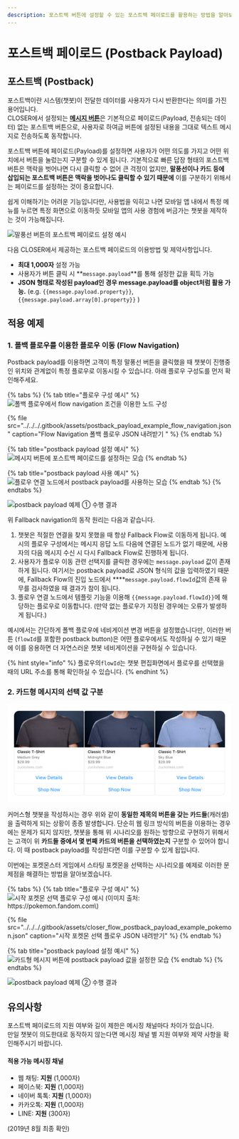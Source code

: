 ```yaml
---
description: 포스트백 버튼에 설정할 수 있는 포스트백 페이로드를 활용하는 방법을 알아보세요.
---
```


# 포스트백 페이로드 \(Postback Payload\)

## 포스트백 \(Postback\)

포스트백이란 시스템\(챗봇\)이 전달한 데이터를 사용자가 다시 반환한다는 의미를 가진 용어입니다.   
CLOSER에서 설정되는 [**메시지 버튼**](../node/response.md#undefined-2)은 기본적으로 페이로드\(Payload, 전송되는 데이터\) 없는 포스트백 버튼으로, 사용자로 하여금 버튼에 설정된 내용을 그대로 텍스트 메시지로 전송하도록 동작합니다.

포스트백 버튼에 페이로드\(Payload\)를 설정하면 사용자가 어떤 의도를 가지고 어떤 위치에서 버튼을 눌렀는지 구분할 수 있게 됩니다. 기본적으로 빠른 답장 형태의 포스트백 버튼은 맥락을 벗어나면 다시 클릭할 수 없어 큰 걱정이 없지만, **말풍선이나 카드 등에 삽입되는 포스트백 버튼은 맥락을 벗어나도 클릭할 수 있기 때문에** 이를 구분하기 위해서는 페이로드를 설정하는 것이 중요합니다. 

쉽게 이해하기는 어려운 기능입니다만, 사용법을 익히고 나면 모바일 앱 내에서 특정 메뉴를 누르면 특정 화면으로 이동하듯 모바일 앱의 사용 경험에 버금가는 챗봇을 제작하는 것이 가능해집니다.

![&#xB9D0;&#xD48D;&#xC120; &#xBC84;&#xD2BC;&#xC758; &#xD3EC;&#xC2A4;&#xD2B8;&#xBC31; &#xD398;&#xC774;&#xB85C;&#xB4DC; &#xC124;&#xC815; &#xC608;&#xC2DC;](../../../.gitbook/assets/message-form-text-button-postback-2.png)

다음 CLOSER에서 제공하는 포스트백 페이로드의 이용방법 및 제약사항입니다.

* **최대 1,000자** 설정 가능
* 사용자가 버튼 클릭 시 **`message.payload`**를 통해 설정한 값을 획득 가능
* **JSON 형태로 작성된 payload인 경우 message.payload를 object처럼 활용 가능.** \(e.g. `{{message.payload.property}}`, `{{message.payload.array[0].property}}` \)

## 적용 예제

### 1. 폴백 플로우를 이용한 플로우 이동 \(Flow Navigation\)

Postback payload를 이용하면 고객이 특정 말풍선 버튼을 클릭했을 때 챗봇이 진행중인 위치와 관계없이 특정 플로우로 이동시킬 수 있습니다. 아래 플로우 구성도를 먼저 확인해주세요.

{% tabs %}
{% tab title="플로우 구성 예시" %}
![&#xD3F4;&#xBC31; &#xD50C;&#xB85C;&#xC6B0;&#xC5D0;&#xC11C; flow navigation &#xC870;&#xAC74;&#xC744; &#xC774;&#xC6A9;&#xD55C; &#xB178;&#xB4DC; &#xAD6C;&#xC131;](../../../.gitbook/assets/postback-payload-example1.png)

{% file src="../../../.gitbook/assets/postback\_payload\_example\_flow\_navigation.json" caption="Flow Navigation 폴백 플로우 JSON 내려받기 " %}
{% endtab %}

{% tab title="postback payload 설정 예시" %}
![&#xBA54;&#xC2DC;&#xC9C0; &#xBC84;&#xD2BC;&#xC5D0; &#xD3EC;&#xC2A4;&#xD2B8;&#xBC31; &#xD398;&#xC774;&#xB85C;&#xB4DC;&#xB97C; &#xC124;&#xC815;&#xD558;&#xB294; &#xBAA8;&#xC2B5;](../../../.gitbook/assets/postback-payload-example-fallback.png)
{% endtab %}

{% tab title="postback payload 사용 예시" %}
![&#xD50C;&#xB85C;&#xC6B0; &#xC5F0;&#xACB0; &#xB178;&#xB4DC;&#xC5D0;&#xC11C; postback payload&#xB97C; &#xC0AC;&#xC6A9;&#xD558;&#xB294; &#xBAA8;&#xC2B5;](../../../.gitbook/assets/postback-payload-example3.png)
{% endtab %}
{% endtabs %}

![postback payload &#xC608;&#xC81C; &#x2460; &#xC218;&#xD589; &#xACB0;&#xACFC;](../../../.gitbook/assets/postback-payload-example4.png)

위 Fallback navigation의 동작 원리는 다음과 같습니다.

1. 챗봇은 적절한 연결을 찾지 못했을 때 항상 Fallback Flow로 이동하게 됩니다. 예시의 플로우 구성에서는 메시지 응답 노드 다음에 연결된 노드가 없기 때문에, 사용자의 다음 메시지 수신 시 다시 Fallback Flow로 진행하게 됩니다.
2. 사용자가 플로우 이동 관련 선택지를 클릭한 경우에는 `message.payload` 값이 존재하게 됩니다. 여기서는 postback payload로 JSON 형식의 값을 입력하였기 때문에, Fallback Flow의 진입 노드에서 ****`message.payload.flowId`값의 존재 유무를 검사하였을 때 결과가 참이 됩니다.
3. 플로우 연결 노드에서 템플릿 기능을 이용해 `{{message.payload.flowId}}`에 해당하는 플로우로 이동합니다. \(만약 없는 플로우가 지정된 경우에는 오류가 발생하게 됩니다.\) 

예시에서는 간단하게 폴백 플로우에 네비게이션 변경 버튼을 설정했습니다만, 이러한 버튼 \(`flowId`를 포함한 postback button\)은 어떤 플로우에서도 작성하실 수 있기 때문에 이를 응용하면 더 자연스러운 챗봇 네비게이션을 구현하실 수 있습니다. 

{% hint style="info" %}
플로우의`flowId`는 챗봇 편집화면에서 플로우를 선택했을 때의 URL 주소를 통해 확인하실 수 있습니다.
{% endhint %}

### 2. 카드형 메시지의 선택 값 구분

![&#xB3D9;&#xC77C;&#xD55C; &#xC774;&#xB984;&#xC744; &#xAC16;&#xB294; &#xCE90;&#xB7EC;&#xC140; &#xBC84;&#xD2BC; \(&#xCD9C;&#xCC98;: &#xD398;&#xC774;&#xC2A4;&#xBD81;\) ](../../../.gitbook/assets/image%20%2828%29.png)

커머스형 챗봇을 작성하시는 경우 위와 같이 **동일한 제목의 버튼을 갖는 카드들**\(캐러셀\)을 출력하게 되는 상황이 종종 발생합니다. 단순히 웹 링크 방식의 버튼을 이용하는 경우에는 문제가 되지 않지만, 챗봇을 통해 위 시나리오를 원하는 방향으로 구현하기 위해서는 고객이 위 **카드들 중에서 몇 번째 카드의 버튼을 선택하였는지** 구분할 수 있어야 합니다. 이 때 postback payload를 작성한다면 이를 구분할 수 있게 됩입니다.

이번에는 포켓몬스터 게임에서 스타팅 포켓몬을 선택하는 시나리오를 예제로 이러한 문제점을 해결하는 방법을 알아보겠습니다.

{% tabs %}
{% tab title="플로우 구성 예시" %}
![&#xC2DC;&#xC791; &#xD3EC;&#xCF13;&#xBAAC; &#xC120;&#xD0DD; &#xD50C;&#xB85C;&#xC6B0; &#xAD6C;&#xC131; &#xC608;&#xC2DC; \(&#xC774;&#xBBF8;&#xC9C0; &#xCD9C;&#xCC98;: https://pokemon.fandom.com\)](../../../.gitbook/assets/postback-payload-example6.png)

{% file src="../../../.gitbook/assets/closer\_flow\_postback\_payload\_example\_pokemon.json" caption="시작 포켓몬 선택 플로우 JSON 내려받기" %}
{% endtab %}

{% tab title="postback payload 설정 예시" %}
![&#xCE74;&#xB4DC;&#xD615; &#xBA54;&#xC2DC;&#xC9C0; &#xBC84;&#xD2BC;&#xC5D0; postback payload &#xAC12;&#xC744; &#xC124;&#xC815;&#xD55C; &#xBAA8;&#xC2B5;](../../../.gitbook/assets/postback-payload-example-pokemon.png)
{% endtab %}
{% endtabs %}

![postback payload &#xC608;&#xC81C; &#x2461; &#xC218;&#xD589; &#xACB0;&#xACFC;](../../../.gitbook/assets/postback-payload-example5.gif)

## 유의사항

포스트백 페이로드의 지원 여부와 길이 제한은 메시징 채널마다 차이가 있습니다.  
만일 챗봇이 의도한대로 동작하지 않는다면 메시징 채널 별 지원 여부와 제약 사항을 확인해주시기 바랍니다.

#### 적용 가능 메시징 채널

* 웹 채팅: **지원** \(1,000자\)
* 페이스북: **지원** \(1,000자\)
* 네이버 톡톡: **지원** \(1,000자\)
* 카카오톡: **지원** \(1,000자\)
* LINE: **지원** \(300자\)

\(2019년 8월 최종 확인\)



